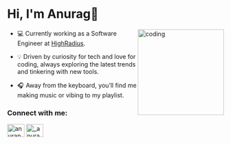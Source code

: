 <h1 align="left">Hi, I'm Anurag👋</h1>
<img src="https://i.pinimg.com/originals/f9/13/57/f9135788c6aeeec438abb986f283936c.gif" align="right" alt="coding" height="200px">
  
- 💻 Currently working as a Software Engineer at <a href="https://highradius.com/" target="blank">HighRadius</a>.

- 💡 Driven by curiosity for tech and love for coding, always exploring the latest trends and tinkering with new tools.

- 🎧 Away from the keyboard, you’ll find me making music or vibing to my playlist.

<h3 align="left">Connect with me:</h3>
<p align="left">
<a href="https://linkedin.com/in/anurag-pratik" target="blank"><img align="center" src="https://raw.githubusercontent.com/rahuldkjain/github-profile-readme-generator/master/src/images/icons/Social/linked-in-alt.svg" alt="anurap-pratik" height="30" width="40" /></a>
<a href="https://instagram.com/_anuragpratik_" target="blank"><img align="center" src="https://raw.githubusercontent.com/rahuldkjain/github-profile-readme-generator/master/src/images/icons/Social/instagram.svg" alt="_anuragpratik_" height="30" width="40" /></a>
</p>
